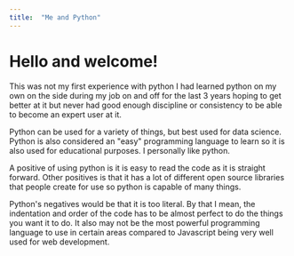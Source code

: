 ```yaml
---
title:  "Me and Python"
---
```


# Hello and welcome!

This was not my first experience with python I had learned python on my own on the side during my job on and off for the last 3 years hoping to get better at it but never had good enough discipline or consistency to be able to become an expert user at it. 

Python can be used for a variety of things, but best used for data science. Python is also considered an "easy" programming language to learn so it is also used for educational purposes. I personally like python.

A positive of using python is it is easy to read the code as it is straight forward. Other positives is that it has a lot of different open source libraries that people create for use so python is capable of many things.

Python's negatives would be that it is too literal. By that I mean, the indentation and order of the code has to be almost perfect to do the things you want it to do. It also may not be the most powerful programming language to use in certain areas compared to Javascript being very well used for web development.



